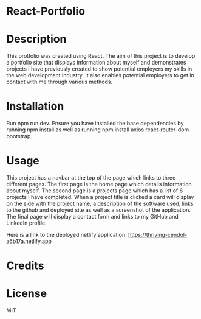# React-Portfolio

# Description
This protfolio was created using React. The aim of this project is to develop a portfolio site that displays information about myself and demonstrates projects I have previously created to show potential employers my skills in the web development industry. It also enables potential employers to get in contact with me through various methods. 

# Installation
Run npm run dev. Ensure you have installed the base dependencies by running npm install as well as running npm install axios react-router-dom bootstrap. 

# Usage
This project has a navbar at the top of the page which links to three different pages. The first page is the home page which details information about myself. The second page is a projects page which has a list of 6 projects I have completed. When a project title is clicked a card will display on the side with the project name, a description of the software used, links to the github and deployed site as well as a screenshot of the application. The final page will display a contact form and links to my GitHub and LinkedIn profile.

Here is a link to the deployed netlify application: https://thriving-cendol-a6b17a.netlify.app 

# Credits

# License
MIT
